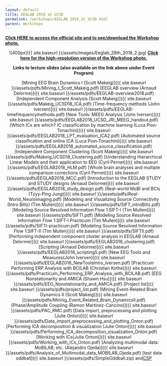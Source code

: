 ```yaml
---
layout: default
title: EEGLAB 2018 at UCSD
permalink: /workshops/EEGLAB_2018_at_UCSD.html
parent: Workshops
---
```


[<b>Click HERE to access the official site and to see/download the
Workshop
photo.</b>](https://sites.google.com/ucsd.edu/eeglab-2018/eeglab-home)



<center>

![400px]({{ site.baseurl }}/assets/images/Eeglab_28th_2018_2.jpg)
[<b>Click here for the high-resolution version of the Workshop
photo.</b>](https://sites.google.com/ucsd.edu/eeglab-2018/eeglab-home)


**Links to lecture slides (also available on the link above under Event
Program)**

[Mining EEG Brain Dynamics I (Scott
Makeig)]({{ site.baseurl }}/assets/pdfs/Mining_I_Scott_Makeig.pdf)
[EEGLAB overview (Arnaud
Delorme)]({{ site.baseurl }}/assets/pdfs/EEGLAB-overview2018.pdf)
[Independent Component Analysis (Scott
Makeig)]({{ site.baseurl }}/assets/pdfs/Makeig_UCSD18_ICA.pdf)
[Time-frequency methods (John
Iversen)]({{ site.baseurl }}/assets/pdfs/EEGLAB-timefrequencymethods.pdf)
[New Tools: MEEG Analysis (John
Iversen)]({{ site.baseurl }}/assets/pdfs/EEGLAB2018_UCSD_JRI_MEEG_handout.pdf)
[Which ICs are which? IC classification by machine learning (Luca
Pion-Tonachini)]({{ site.baseurl }}/assets/pdfs/EEGLAB2018_LPT_evaluation_ICA2.pdf)
[Automated source classification and online ICA (Luca
Pion-Tonachini)]({{ site.baseurl }}/assets/pdfs/EEGLAB2018_automated_source_classification.pdf)
[Independent Component Clustering (Scott
Makeig)]({{ site.baseurl }}/assets/pdfs/Makeig_UCSD18_Clustering.pdf)
[Understanding Hierarchical Linear Models and their application to EEG
(Cyril Pernet)]({{ site.baseurl }}/assets/pdfs/EEGLAB2018_HLM.pdf)
[Whole brain analyses and multiple comparison corrections (Cyril
Pernet)]({{ site.baseurl }}/assets/pdfs/EEGLAB2018_MCC.pdf)
[Introduction to the EEGLAB STUDY and STUDY designs (Arnaud
Delorme)]({{ site.baseurl }}/assets/pdfs/EEGLAB2018_study_design.pdf)
[Real-world MoBI and BCIs (Tzyy-Ping
Jung)]({{ site.baseurl }}/assets/pdfs/Real-World_Neuroimaging.pdf)
[Modeling and Visualizing Source Connectivity (Intro Blitz) (Tim
Mullen)]({{ site.baseurl }}/assets/pdfs/SIFT_introBlitz.pdf)
[Modeling Source Resolved Information Flow 1:SIFT-I (Tim
Mullen)]({{ site.baseurl }}/assets/pdfs/SIFTI.pdf)
[Modeling Source Resolved Information Flow 1:SIFT-I Practicum (Tim
Mullen)]({{ site.baseurl }}/assets/pdfs/SIFTI-practicum.pdf)
[Modeling Source Resolved Information Flow 1:SIFT-II (Tim
Mullen)]({{ site.baseurl }}/assets/pdfs/SIFTII.pdf)
[Performing independent component cluster analysis in EEGLAB (Arnaud
Delorme)]({{ site.baseurl }}/assets/pdfs/EEGLAB2018_clustering.pdf)
[Scripting (Arnaud
Delorme)]({{ site.baseurl }}/assets/pdfs/EEGLAB2018_scripting5.pdf)
[New EEG Tools and Measures(John
Iversen)]({{ site.baseurl }}/assets/pdfs/EEGLAB2018_NewToolsIntro_Iversen.pdf)
[Practicum Performing ERP Analysis with BCILAB (Christian
Kothe)]({{ site.baseurl }}/assets/pdfs/Practicum_Performing_ERP_Analysis_with_BCILAB.pdf)
[EEG Nonstationarity and AMICA (Shawn
Hsu)]({{ site.baseurl }}/assets/pdfs/EEG_Nonstationarity_and_AMICA.pdf)
[Project list]({{ site.baseurl }}/assets/pdfs/project_list.pdf)
[Mining Event-Related Brain Dynamics II (Scott
Makeig)]({{ site.baseurl }}/assets/pdfs/Mining_Event_Related_Brain_DynamicsII.pdf)
[Phase/Amplitude Coupling (Ramon
Martinez-Cancino)]({{ site.baseurl }}/assets/pdfs/PAC_RMC.pdf)
[Data import, preprocessing and plotting (Julie
Onton)]({{ site.baseurl }}/assets/pdfs/Data_import_preprocessing_and_plotting_Onton.pdf)
[Performing ICA decomposition & visualization (Julie
Onton)]({{ site.baseurl }}/assets/pdfs/Performing_ICA_decomposition_visualization_Onton.pdf)
[Working with ICs(Julie
Onton)]({{ site.baseurl }}/assets/pdfs/Working_with_ICs_Onton.pdf)
[Analyzing multimodal data: MoBILAB, etc. (Alejandro
Ojeda)]({{ site.baseurl }}/assets/pdfs/Analysis_of_Multimodal_data_MOBILAB_Ojeda.pdf)
[test data oddball]({{ site.baseurl }}/assets/pdfs/SimpleOddball.zip) and[CSP](/media:CSP.png "wikilink")